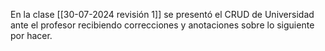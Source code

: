 En la clase [[30-07-2024 revisión 1]] se presentó el CRUD de Universidad ante el profesor recibiendo correcciones y anotaciones sobre lo siguiente por hacer.